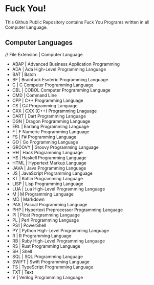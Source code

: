 # Fuck You!

This Github Public Repository contains Fuck You Programs written in all Computer Language.

## Computer Languages

// File Extension | Computer Language

- ABAP | Advanced Business Application Programming
- ADA | Ada High-Level Programming Language
- BAT | Batch
- BF | Brainfuck Esoteric Programming Language
- C | C Computer Programming Language
- CBL | COBOL Computer Programming Language
- CMD | Command Line
- CPP | C++ Programming Language
- CS | C# Programming Language
- CXX | CXX (C++) Programming Lnaguage
- DART | Dart Programming Language
- DGN | Dragon Programming Language
- ERL | Earlang Programming Language
- F | F Numeric Programming Language
- FS | F# Programming Language
- GO | Go Programming Language
- GROOVY | Groovy Programming Language
- HH | Hack Programming Language
- HS | Haskell Programming Language
- HTML | Hypertext Markup Language
- JAVA | Java Programming Language
- JS | JavaScript Programming Language
- KT | Kotlin Programming Language
- LISP | Lisp Programming Language
- LUA | Lua High-Level Programming Language
- M | M Programming Language
- MD | Markdown
- PAS | Pascal Programming Language
- PHP | Hypertext Preprocessor Programming Language
- PI | Picat Programming Language
- PL | Perl Programming Language
- PS1 | PowerShell
- PY | Python High-Level Programming Language
- R | R Programming Language
- RB | Ruby High-Level Programming Language
- RS | Rust Programming Language
- SH | Shell
- SQL | SQL Programming Language
- SWIFT | Swift Programming Language
- TS | TypeScript Programming Language
- TXT | Text
- V | Verilog Programming Language
